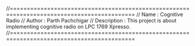 //===========================================================================================
// Name        : Cognitive Radio
// Author      : Parth Pachchigar
// Description : This project is about implementing cognitive radio on LPC 1769 Xpresso.
//===========================================================================================